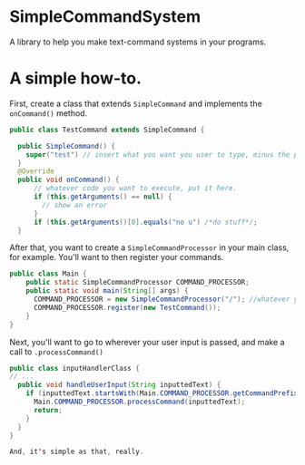 # SimpleCommandSystem
A library to help you make text-command systems in your programs.

# A simple how-to.

First, create a class that extends `SimpleCommand` and implements the `onCommand()` method.

```Java
public class TestCommand extends SimpleCommand {

  public SimpleCommand() {
    super("test") // insert what you want you user to type, minus the prefix.
  }
  @Override
  public void onCommand() {
      // whatever code you want to execute, put it here.
      if (this.getArguments() == null) {
        // show an error
      }
      if (this.getArguments()[0].equals("no u") /*do stuff*/;
  }
```

After that, you want to create a `SimpleCommandProcessor` in your main class, for example. You'll want to then register your commands.

```Java
public class Main {
    public static SimpleCommandProcessor COMMAND_PROCESSOR;
    public static void main(String[] args) {
      COMMAND_PROCESSOR = new SimpleCommandProcessor("/"); //whatever you want your command prefix to be, put it there.
      COMMAND_PROCESSOR.register(new TestCommand());
    }
}
```

Next, you'll want to go to wherever your user input is passed, and make a call to `.processCommand()`

```Java
public class inputHandlerClass {
// ...
  public void handleUserInput(String inputtedText) {
    if (inputtedText.startsWith(Main.COMMAND_PROCESSOR.getCommandPrefix()) {
      Main.COMMAND_PROCESSOR.processCommand(inputtedText);
      return;
    }
  }
}

And, it's simple as that, really.
